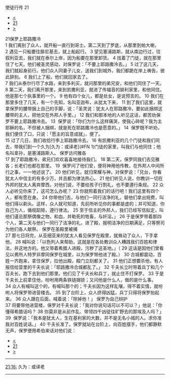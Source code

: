 ﻿





 使徒行传 21




* [<](bible/ACT20.md)
* [21](bible/ACT.md)
* [>](bible/ACT22.md)



 
21保罗上耶路撒冷  
1 我们离别了众人，就开船一直行到哥士。第二天到了罗底，从那里到帕大喇， 
2 遇见一只船要往腓尼基去，就上船起行。 
3 望见塞浦路斯，就从南边行过，往叙利亚去，我们就在泰尔上岸，因为船要在那里卸货。 
4 找着了门徒，就在那里住了七天。他们被圣灵感动，对保罗说：「不要上耶路撒冷去。」 
5 过了这几天，我们就起身前行。他们众人同妻子儿女，送我们到城外，我们都跪在岸上祷告，彼此辞别。 
6 我们上了船，他们就回家去了。  
7 我们从泰尔行尽了水路，来到多利买，就问那里的弟兄安，和他们同住了一天。 
8 第二天，我们离开那里，来到凯撒利亚，就进了传福音的腓利家里，和他同住。他是那七个执事里的一个。 
9 他有四个女儿，都是处女，是说预言的。 
10 我们在那里多住了几天，有一个先知，名叫亚迦布，从犹太下来， 
11 到了我们这里，就拿保罗的腰带捆上自己的手脚，说：「圣灵说：犹太人在耶路撒冷，要如此捆绑这腰带的主人，把他交在外邦人手里。」 
12 我们和那本地的人听见这话，都苦劝保罗不要上耶路撒冷去。 
13  保罗说：「你们为什么这样痛哭，使我心碎呢？我为主耶稣的名，不但被人捆绑，就是死在耶路撒冷也是愿意的。」 
14  保罗既不听劝，我们便住了口，只说：「愿主的旨意成就」，便了。  
15 过了几日，我们收拾行李上耶路撒冷去。 
16 有凯撒利亚的几个门徒和我们同去，带我们到一个久为[久为：或译老](#FN
1)门徒的家里，叫我们与他同住；他名叫拿孙，是塞浦路斯人。 保罗访问雅各  
17 到了耶路撒冷，弟兄们欢欢喜喜地接待我们。 
18 第二天，保罗同我们去见雅各；长老们也都在那里。 
19  保罗问了他们安，便将神用他传教，在外邦人中间所行之事，一一地述说了。 
20 他们听见，就归荣耀与神，对保罗说：「兄台，你看犹太人中信主的有多少万，并且都为律法热心。 
21 他们听见人说，你教训一切在外邦的犹太人离弃摩西，对他们说，不要给孩子行割礼，也不要遵行条规。 
22 众人必听见你来了，这可怎么办呢？ 
23 你就照着我们的话行吧！我们这里有四个人，都有愿在身。 
24 你带他们去，与他们一同行洁净的礼，替他们拿出规费，叫他们得以剃头。这样，众人就可知道，先前所听见你的事都是虚的；并可知道，你自己为人，循规蹈矩，遵行律法。 
25 至于信主的外邦人，我们已经写信拟定，叫他们谨忌那祭偶像之物，和血，并勒死的牲畜，与奸淫。」 
26 于是保罗带着那四个人，第二天与他们一同行了洁净的礼，进了殿，报明洁净的日期满足，只等祭司为他们各人献祭。 保罗在圣殿里被捕  
27 那七日将完，从亚细亚来的犹太人看见保罗在殿里，就耸动了众人，下手拿他， 
28 喊叫说：「以色列人来帮助，这就是在各处教训众人糟践我们百姓和律法，并这地方的。他又带着希腊人进殿，污秽了这圣地。」（ 
29 这话是因他们曾看见以弗所人特罗非摩同保罗在城里，以为保罗带他进了殿。） 
30 合城都震动，百姓一齐跑来，拿住保罗，拉他出殿，殿门立刻都关了。 
31 他们正想要杀他，有人报信给营里的千夫长说：「耶路撒冷合城都乱了。」 
32 千夫长立时带着兵丁和几个百夫长，跑下去到他们那里。他们见了千夫长和兵丁，就止住不打保罗。 
33 于是千夫长上前拿住他，吩咐用两条铁链捆锁；又问他是什么人，做的是什么事。 
34 众人有喊叫这个的，有喊叫那个的；千夫长因为这样乱嚷，得不着实情，就吩咐人将保罗带进营楼去。 
35 到了台阶上，众人挤得凶猛，兵丁只得将保罗抬起来。 
36 众人跟在后面，喊着说：「除掉他！」 保罗为自己辩护  
37 将要带他进营楼，保罗对千夫长说：「我对你说句话可以不可以？」他说：「你懂得希腊话吗？ 
38 你莫非是从前作乱、带领四千凶徒往旷野去的那埃及人吗？」 
39  保罗说：「我本是犹太人，生在基利家的大数，并不是无名小城的人。求你准我对百姓说话。」 
40 千夫长准了。保罗就站在台阶上，向百姓摆手，他们都静默无声，保罗便用希伯来话对他们说： 
* [<](bible/ACT20.md)
* [21](bible/ACT.md)
* [>](bible/ACT22.md)





---


[21:16:](#V16)
久为：或译老




---









